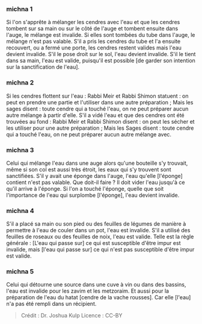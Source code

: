 
### michna 1
Si l'on s'apprête à mélanger les cendres avec l'eau et que les cendres tombent sur sa main ou sur le côté de l'auge et tombent ensuite dans l'auge, le mélange est invalide. Si elles sont tombées du tube dans l'auge, le mélange n'est pas valable. S'il a pris les cendres du tube et l'a ensuite recouvert, ou a fermé une porte, les cendres restent valides mais l'eau devient invalide. S'il le pose droit sur le sol, l'eau devient invalide. S'il le tient dans sa main, l'eau est valide, puisqu'il est possible [de garder son intention sur la sanctification de l'eau].

### michna 2
Si les cendres flottent sur l'eau : Rabbi Meir et Rabbi Shimon statuent : on peut en prendre une partie et l'utiliser dans une autre préparation ; Mais les sages disent : toute cendre qui a touché l'eau, on ne peut préparer aucun autre mélange à partir d'elle. S'il a vidé l'eau et que des cendres ont été trouvées au fond : Rabbi Meir et Rabbi Shimon disent : on peut les sécher et les utiliser pour une autre préparation ; Mais les Sages disent : toute cendre qui a touché l'eau, on ne peut préparer aucun autre mélange avec.

### michna 3
Celui qui mélange l'eau dans une auge alors qu'une bouteille s'y trouvait, même si son col est aussi très étroit, les eaux qui s'y trouvent sont sanctifiées. S'il y avait une éponge dans l'auge, l'eau qu'elle [l'éponge] contient n'est pas valable. Que doit-il faire ? Il doit vider l'eau jusqu'à ce qu'il arrive à l'éponge. Si l'on a touché l'éponge, quelle que soit l'importance de l'eau qui surplombe [l'éponge], l'eau devient invalide.

### michna 4
S'il a placé sa main ou son pied ou des feuilles de légumes de manière à permettre à l'eau de couler dans un pot, l'eau est invalide. S'il a utilisé des feuilles de roseaux ou des feuilles de noix, l'eau est valide. Telle est la règle générale : [L'eau qui passe sur] ce qui est susceptible d'être impur est invalide, mais [l'eau qui passe sur] ce qui n'est pas susceptible d'être impur est valide.

### michna 5
Celui qui détourne une source dans une cuve à vin ou dans des bassins, l'eau est invalide pour les zavim et les metzoraim. Et aussi pour la préparation de l'eau du hatat [cendre de la vache rousses]. Car elle [l'eau] n'a pas été rempli dans un récipient.

>Crédit : Dr. Joshua Kulp
>Licence : CC-BY